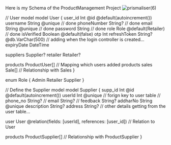 Here is my Schema of the ProductManagement Project
![prismaliser(6)](https://github.com/user-attachments/assets/50a9a85f-24ca-4b67-9604-b40de8e25c2e)



// User model
model User {
  user_id      Int      @id @default(autoincrement())
  username     String   @unique   // done
  phoneNumber  String?            // done
  email        String   @unique   // done
  password     String             // done
  role         Role @default(Retailer)    // done
  isVerified   Boolean @default(false)
  otp          Int
  refreshToken String? @db.VarChar(500) // adding when the login controller is created...
  expiryDate   DateTime


  suppliers  Supplier?
  retailer   Retailer?


  products     ProductUser[] // Mapping which users added products
  sales        Sale[]         // Relationship with Sales
}

enum Role {
  Admin
  Retailer
  Supplier
}

// Define the Supplier model
model Supplier {
  supp_id       Int              @id @default(autoincrement())
  userId        Int @unique // forign key to user table
  // phone_no      String?
  // email         String?
  // feedback      String?
  addharNo      String  @unique
  description   String?
  address       String?
  // other details getting from the user table...

  user        User      @relation(fields: [userId], references: [user_id]) // Relation to User

  products      ProductSupplier[] // Relationship with ProductSupplier
}


